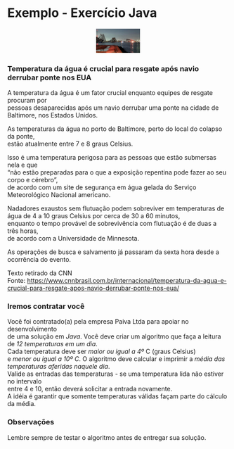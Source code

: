# Exemplo - Exercício Java

<p align="center">
    <img src="./image/ponte.jfif" width="100" alt="Ponte">
</p>

### Temperatura da água é crucial para resgate após navio derrubar ponte nos EUA

A temperatura da água é um fator crucial enquanto equipes de resgate procuram por<br>
pessoas desaparecidas após um navio derrubar uma ponte na cidade de Baltimore, nos Estados Unidos.

As temperaturas da água no porto de Baltimore, perto do local do colapso da ponte,<br>
estão atualmente entre 7 e 8 graus Celsius.

Isso é uma temperatura perigosa para as pessoas que estão submersas nela e que<br>
“não estão preparadas para o que a exposição repentina pode fazer ao seu corpo e cérebro”, <br>
de acordo com um site de segurança em água gelada do Serviço Meteorológico Nacional americano. <br>

Nadadores exaustos sem flutuação podem sobreviver em temperaturas de <br>
água de 4 a 10 graus Celsius por cerca de 30 a 60 minutos, <br>
enquanto o tempo provável de sobrevivência com flutuação é de duas a três horas, <br>
de acordo com a Universidade de Minnesota.

As operações de busca e salvamento já passaram da sexta hora desde a ocorrência do evento.

Texto retirado da CNN <br>
Fonte: https://www.cnnbrasil.com.br/internacional/temperatura-da-agua-e-crucial-para-resgate-apos-navio-derrubar-ponte-nos-eua/

### Iremos contratar você

Você foi contratado(a) pela empresa Paiva Ltda para apoiar no desenvolvimento <br>
de uma solução em *Java*.
Você deve criar um algoritmo que faça a leitura de *12 temperaturas em um dia*.<br>
Cada temperatura deve ser *maior ou igual a 4º* C (graus Celsius)<br>
e *menor ou igual a 10º C*.
O algoritmo deve calcular e imprimir a *média das temperaturas aferidas naquele dia*.<br>
Valide as entradas das temperaturas - se uma temperatura lida não estiver no intervalo<br>
entre 4 e 10, então deverá solicitar a entrada novamente.<br>
A idéia é garantir que somente temperaturas válidas façam parte do cálculo da média.

### Observações

Lembre sempre de testar o algoritmo antes de entregar sua solução.

